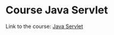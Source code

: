 # Course Java Servlet

Link to the course: [Java Servlet](https://www.udemy.com/course/java-servlet/)